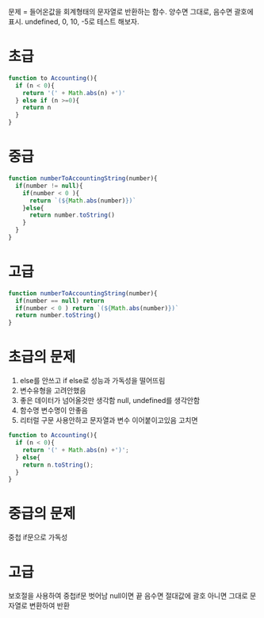 문제 = 들어온값을 회계형태의 문자열로 반환하는 함수.  양수면 그대로, 음수면 괄호에 표시. 
undefined, 0, 10, -5로 테스트 해보자.

# 초급
```javascript
function to Accounting(){
  if (n < 0){
    return '(' + Math.abs(n) +')'
  } else if (n >=0){
    return n
  }
}
```

# 중급
```javascript
function numberToAccountingString(number){
  if(number != null){
    if(number < 0 ){
      return `(${Math.abs(number)})`
    }else{
      return number.toString()
    }
  }
}
```


# 고급
```javascript
function numberToAccountingString(number){
  if(number == null) return
  if(number < 0 ) return `(${Math.abs(number)})`
  return number.toString()
}
```



# 초급의 문제
1. else를 안쓰고 if else로 성능과 가독성을 떨어뜨림
2. 변수유형을 고려안했음
3. 좋은 데이터가 넘어올것만 생각함 null, undefined를 생각안함
4. 함수명 변수명이 안좋음
5. 리터럴 구문 사용안하고 문자열과 변수 이어붙이고있음
고치면
```javascript
function to Accounting(){
  if (n < 0){
    return '(' + Math.abs(n) +')';
  } else{
    return n.toString();
  }
}
```

# 중급의 문제
중첩 if문으로 가독성


# 고급
보호절을 사용하여 중첩if문 벗어남
null이면 끝
음수면 절대값에 괄호
아니면 그대로 문자열로 변환하여 반환